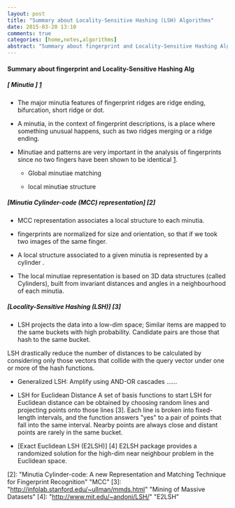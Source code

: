 ```yaml
---
layout: post
title: "Summary about Locality-Sensitive Hashing (LSH) Algorithms"
date: 2015-03-20 13:10
comments: true
categories: [home,notes,algorithms]
abstract: "Summary about fingerprint and Locality-Sensitive Hashing Algorithms"
---
```


#### Summary about fingerprint and Locality-Sensitive Hashing Alg

##### [ Minutia ] [1]
   * The major minutia features of fingerprint ridges are ridge ending, bifurcation, short ridge or dot.

   * A minutia, in the context of fingerprint descriptions, is a place where something unusual happens, such as two ridges merging or a ridge ending.

   * Minutiae and patterns are very important in the analysis of fingerprints since no two fingers have been shown to be identical [1].

      - Global minutiae matching

      - local minutiae structure


##### [Minutia Cylinder-code (MCC) representation] [2]
   * MCC representation associates a local structure to each minutia.

   * fingerprints are normalized for size and orientation, so that if we took two images of the same finger.

   * A local structure associated to a given minutia is represented by a cylinder .

   * The local minutiae representation is based on 3D data structures (called Cylinders), built from invariant distances and angles in a neighbourhood of each minutia.


##### [Locality-Sensitive Hashing (LSH)] [3]
   * LSH projects the data into a low-dim space; Similar items are mapped to the same buckets with high probability. Candidate pairs are those that hash to the same bucket.

  LSH drastically reduce the number of distances to be calculated by considering only those vectors that collide with the query vector under one or more of the hash functions.

   * Generalized LSH:  Amplify using AND-OR cascades
      ......

   * LSH for Euclidean Distance
    A set of basis functions to start LSH for Euclidean distance can be obtained by choosing random lines and projecting points onto those lines [3].  Each line is broken into fixed-length intervals, and the function answers "yes" to a pair of points that fall into the same interval.  Nearby points are always close and distant points are rarely in the same bucket.

   * [Exact Euclidean LSH (E2LSH)] [4]
	E2LSH package provides a randomized solution for the high-dim near neighbour problem in the Euclidean space.


[1]: "http://en.wikipedia.org/wiki/Fingerprint" "Fingerprint"
[2]: "Minutia Cylinder-code: A new Representation and Matching Technique for Fingerprint Recognition"  "MCC"
[3]: "http://infolab.stanford.edu/~ullman/mmds.html"   "Mining of Massive Datasets"
[4]: "http://www.mit.edu/~andoni/LSH/" "E2LSH"

